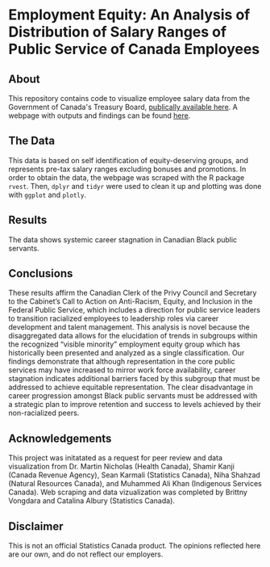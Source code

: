 # Employment Equity: An Analysis of Distribution of Salary Ranges of Public Service of Canada Employees


## About
This repository contains code to visualize  employee salary data from the Government of Canada's Treasury Board, [publically available here](https://www.canada.ca/en/treasury-board-secretariat/services/innovation/human-resources-statistics/diversity-inclusion-statistics.html). A webpage with outputs and findings can be found [here](https://klaxonklaxoff.github.io/ee_dv/).

## The Data
This data is based on self identification of equity-deserving groups, and represents pre-tax salary ranges excluding bonuses and promotions. In order to obtain the data, the webpage was scraped with the R package `rvest`. Then, `dplyr` and `tidyr` were used to clean it up and plotting was done with `ggplot` and `plotly`. 

## Results
The data shows systemic career stagnation in Canadian Black public servants. 


## Conclusions
These results affirm the Canadian Clerk of the Privy Council and Secretary to the Cabinet’s Call to Action on Anti-Racism, Equity, and Inclusion in the Federal Public Service, which includes a direction for public service leaders to transition racialized employees to leadership roles via career development and talent management. This analysis is novel because the disaggregated data allows for the elucidation of trends in subgroups within the recognized “visible minority” employment equity group which has historically been presented and analyzed as a single classification. Our findings demonstrate that although representation in the core public services may have increased to mirror work force availability, career stagnation indicates additional barriers faced by this subgroup that must be addressed to achieve equitable representation. The clear disadvantage in career progression amongst Black public servants must be addressed with a strategic plan to improve retention and success to levels achieved by their non-racialized peers. 

  
## Acknowledgements
 This project was initatated as a request for peer review and data visualization from Dr. Martin Nicholas (Health Canada), Shamir Kanji (Canada Revenue Agency), Sean Karmali (Statistics Canada), Niha Shahzad (Natural Resources Canada), and Muhammed Ali Khan (Indigenous Services Canada). Web scraping and data vizualization was completed by Brittny Vongdara and Catalina Albury (Statistics Canada). 

## Disclaimer 
This is not an official Statistics Canada product. The opinions reflected here are our own, and do not reflect our employers. 







